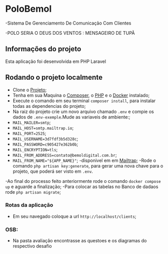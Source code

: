 # PoloBemol

-Sistema De Gerenciamento De Comunicação Com Clientes

-POLO SERIA O DEUS DOS VENTOS : MENSAGEIRO DE TUPÃ

## Informações do projeto
Esta aplicação foi desenvolvida em PHP Laravel

## Rodando o projeto localmente

-   Clone o [Projeto](https://github.com/MarceSena/PoloBemol.git);
-   Tenha em sua Maquina o [Composer](https://getcomposer.org/), o [PHP](https://www.php.net/) e o [Docker](https://www.docker.com/) instalado;
-   Execute o comando em seu terminal `composer install`, para instalar todas as dependencias do projeto;
-   Na raiz do projeto crie um novo arquivo chamado `.env` e compie os dados de `.env-exemple`.Mude as variaveis de ambiente:;
-    `MAIL_MAILER=smtp`;
-    `MAIL_HOST=smtp.mailtrap.io`;
-    `MAIL_PORT=2525`;
-    `MAIL_USERNAME=3d7fdf3b5d328c`;
-    `MAIL_PASSWORD=c905427e362b0b`;
-    `MAIL_ENCRYPTION=tls`;
-    `MAIL_FROM_ADDRESS=contato@bemoldigital.com.br`;
-    `MAIL_FROM_NAME="${APP_NAME}"`;
-disponivel em  em [Mailtrap](https://mailtrap.io/);
-Rode o comando `php artisan key:generate`, para gerar uma nova chave para o projeto, que poderá ser visto em `.env`.

-Ao final do processo feito anteriormente rode o comando `docker compose up` e aguarde a finalização;
-Para colocar as tabelas no Banco de dadaos rode `php artisan migrate`;

### Rotas da aplicação
-   Em seu navegado coloque a url `http://localhost/clients`;

### OSB:
- Na pasta avaliação encontrasse as questoes e os diagramas do respectivo desafio